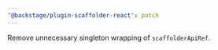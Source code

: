 ```yaml
---
'@backstage/plugin-scaffolder-react': patch
---
```


Remove unnecessary singleton wrapping of `scaffolderApiRef`.
